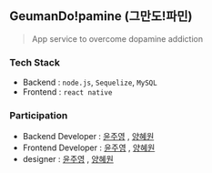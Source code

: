 ## GeumanDo!pamine (그만도!파민)
> App service to overcome dopamine addiction  
     

### Tech Stack
- Backend : `node.js`, `Sequelize`, `MySQL`
- Frontend : `react native`

### Participation
- Backend Developer : [윤주영](https://github.com/juyoung07) , [양혜원](https://github.com/hyewon4052)
- Frontend Developer : [윤주영](https://github.com/juyoung07) , [양혜원](https://github.com/hyewon4052)
- designer : [윤주영](https://github.com/juyoung07) , [양혜원](https://github.com/hyewon4052)
